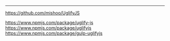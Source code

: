 ---
https://github.com/mishoo/UglifyJS

https://www.npmjs.com/package/uglify-js
https://www.npmjs.com/package/uglifyjs
https://www.npmjs.com/package/gulp-uglifyjs

